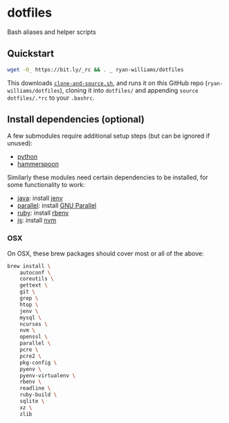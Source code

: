 dotfiles
=========

Bash aliases and helper scripts

## Quickstart
```bash
wget -O_ https://bit.ly/_rc && . _ ryan-williams/dotfiles
```

This downloads [`clone-and-source.sh`](https://github.com/ryan-williams/git-helpers/blob/master/clone/clone-and-source.sh), and runs it on this GitHub repo (`ryan-williams/dotfiles`), cloning it into `dotfiles/` and appending `source dotfiles/.*rc` to your `.bashrc`.

## Install dependencies (optional)

A few submodules require additional setup steps (but can be ignored if unused):

- [python](./py)
- [hammerspoon](./hammerspoon)

Similarly these modules need certain dependencies to be installed, for some functionality to work:
- [java](./jar): install [jenv](https://www.jenv.be/)
- [parallel](./parallel): install [GNU Parallel](https://www.gnu.org/software/parallel/)
- [ruby](./ruby): install [rbenv](https://github.com/rbenv/rbenv)
- [js](./js): install [nvm](https://github.com/nvm-sh/nvm)

### OSX

On OSX, these brew packages should cover most or all of the above:

```bash
brew install \
    autoconf \
    coreutils \
    gettext \
    git \
    grep \
    htop \
    jenv \
    mysql \
    ncurses \
    nvm \
    openssl \
    parallel \
    pcre \
    pcre2 \
    pkg-config \
    pyenv \
    pyenv-virtualenv \
    rbenv \
    readline \
    ruby-build \
    sqlite \
    xz \
    zlib
```
